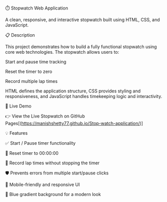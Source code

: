 ⏱️ Stopwatch Web Application

A clean, responsive, and interactive stopwatch built using HTML, CSS, and JavaScript.

📋 Description

This project demonstrates how to build a fully functional stopwatch using core web technologies.
The stopwatch allows users to:

Start and pause time tracking

Reset the timer to zero

Record multiple lap times


HTML defines the application structure, CSS provides styling and responsiveness, and JavaScript handles timekeeping logic and interactivity.

🚀 Live Demo

👉 View the Live Stopwatch on GitHub Pages[(https://manishshetty77.github.io/Stop-watch-application/)]


💡 Features

✅ Start / Pause timer functionality

🔄 Reset timer to 00:00:00

🏁 Record lap times without stopping the timer

🛡 Prevents errors from multiple start/pause clicks

📱 Mobile-friendly and responsive UI

🎨 Blue gradient background for a modern look
